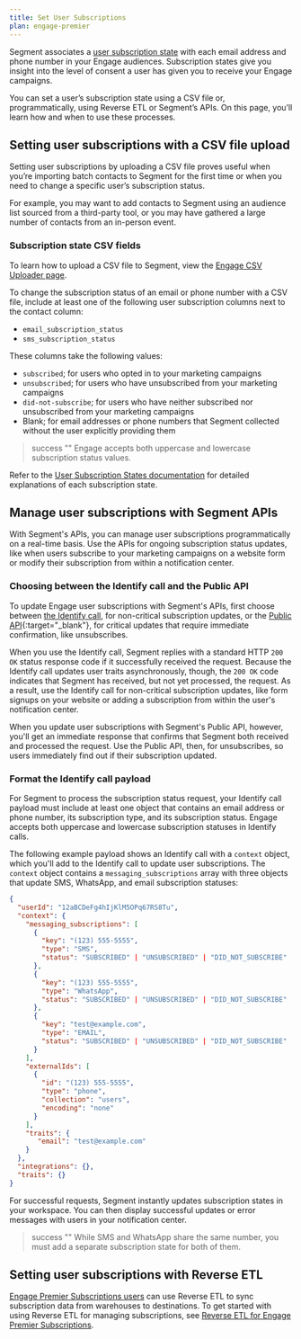 ```yaml
---
title: Set User Subscriptions
plan: engage-premier
---
```


Segment associates a [user subscription state](/docs/engage/user-subscriptions/subscription-states/) with each email address and phone number in your Engage audiences. Subscription states give you insight into the level of consent a user has given you to receive your Engage campaigns.

You can set a user’s subscription state using a CSV file or, programmatically, using Reverse ETL or Segment’s APIs. On this page, you’ll learn how and when to use these processes.

## Setting user subscriptions with a CSV file upload

Setting user subscriptions by uploading a CSV file proves useful when you’re importing batch contacts to Segment for the first time or when you need to change a specific user’s subscription status.

For example, you may want to add contacts to Segment using an audience list sourced from a third-party tool, or you may have gathered a large number of contacts from an in-person event.

### Subscription state CSV fields

To learn how to upload a CSV file to Segment, view the [Engage CSV Uploader page](/docs/engage/profiles/csv-upload/).

To change the subscription status of an email or phone number with a CSV file, include at least one of the following user subscription columns next to the contact column:

- `email_subscription_status`
- `sms_subscription_status`

These columns take the following values:

- `subscribed`; for users who opted in to your marketing campaigns
- `unsubscribed`; for users who have unsubscribed from your marketing campaigns
- `did-not-subscribe`; for users who have neither subscribed nor unsubscribed from your marketing campaigns
- Blank; for email addresses or phone numbers that Segment collected without the user explicitly providing them

> success ""
> Engage accepts both uppercase and lowercase subscription status values.

Refer to the [User Subscription States documentation](/docs/engage/user-subscriptions/subscription-states/) for detailed explanations of each subscription state.

<!--

### Overriding a subscription state with a CSV upload

Because contact information from a CSV upload takes precedence over any existing contact vector details, you can use a CSV file upload to make manual changes to a user’s subscription status.

When you upload a CSV file, Segment creates new profiles for users not already in your audience. If the user already exists within an audience, Segment updates the contact’s profile to match the contact vector information provided within the CSV.

For example, a user might reach out to you after accidentally unsubscribing to your campaigns. If the user asks you to resubscribe them, you can upload a CSV file with the user’s contact vector next to a value of `subscribed` in the `email_subscription_status` field.  The subscription status then updates to subscribed.

> info "Resubscribing a user"
> As a best practice, encourage users to resubscribe themselves. Refer to [Troubleshooting Subscription States](/docs/engage/user-subscriptions/subscription-states/#troubleshooting-subscription-states) for case-by-case solutions to resolving subscription state issues.

-->

## Manage user subscriptions with Segment APIs

With Segment's APIs, you can manage user subscriptions programmatically on a real-time basis. Use the APIs for ongoing subscription status updates, like when users subscribe to your marketing campaigns on a website form or modify their subscription from within a notification center.

### Choosing between the Identify call and the Public API

To update Engage user subscriptions with Segment's APIs, first choose between [the Identify call](/docs/connections/spec/identify/), for non-critical subscription updates, or the [Public API](https://docs.segmentapis.com/tag/Spaces#operation/replaceMessagingSubscriptionsInSpaces){:target="_blank"}, for critical updates that require immediate confirmation, like unsubscribes.

When you use the Identify call, Segment replies with a standard HTTP `200 OK` status response code if it successfully received the request. Because the Identify call updates user traits asynchronously, though, the `200 OK` code indicates that Segment has received, but not yet processed, the request. As a result, use the Identify call for non-critical subscription updates, like form signups on your website or adding a subscription from within the user's notification center.

When you update user subscriptions with Segment's Public API, however, you'll get an immediate response that confirms that Segment both received and processed the request. Use the Public API, then, for unsubscribes, so users immediately find out if their subscription updated.

### Format the Identify call payload

For Segment to process the subscription status request, your Identify call payload must include at least one object that contains an email address or phone number, its subscription type, and its subscription status. Engage accepts both uppercase and lowercase subscription statuses in Identify calls.

The following example payload shows an Identify call with a `context` object, which you'll add to the Identify call to update user subscriptions. The `context` object contains a `messaging_subscriptions` array with three objects that update SMS, WhatsApp, and email subscription statuses:

```json
{
  "userId": "12aBCDeFg4hIjKlM5OPq67RS8Tu",
  "context": {
    "messaging_subscriptions": [
      {
        "key": "(123) 555-5555",
        "type": "SMS",
        "status": "SUBSCRIBED" | "UNSUBSCRIBED" | "DID_NOT_SUBSCRIBE"
      },
      {
        "key": "(123) 555-5555",
        "type": "WhatsApp",
        "status": "SUBSCRIBED" | "UNSUBSCRIBED" | "DID_NOT_SUBSCRIBE"
      },
      {
        "key": "test@example.com",
        "type": "EMAIL",
        "status": "SUBSCRIBED" | "UNSUBSCRIBED" | "DID_NOT_SUBSCRIBE"
      }
    ],
    "externalIds": [
      {
        "id": "(123) 555-5555",
        "type": "phone",
        "collection": "users",
        "encoding": "none"
      }
    ],
    "traits": {
       "email": "test@example.com"
    }
  },
  "integrations": {},
  "traits": {}
}
```

For successful requests, Segment instantly updates subscription states in your workspace. You can then display successful updates or error messages with users in your notification center.

> success ""
> While SMS and WhatsApp share the same number, you must add a separate subscription state for both of them.

## Setting user subscriptions with Reverse ETL

[Engage Premier Subscriptions users](/docs/engage/user-subscriptions/) can use Reverse ETL to sync subscription data from warehouses to destinations. To get started with using Reverse ETL for managing subscriptions, see  [Reverse ETL for Engage Premier Subscriptions](https://segment.com/docs/connections/reverse-etl/#reverse-etl-for-engage-premier-subscriptions).
